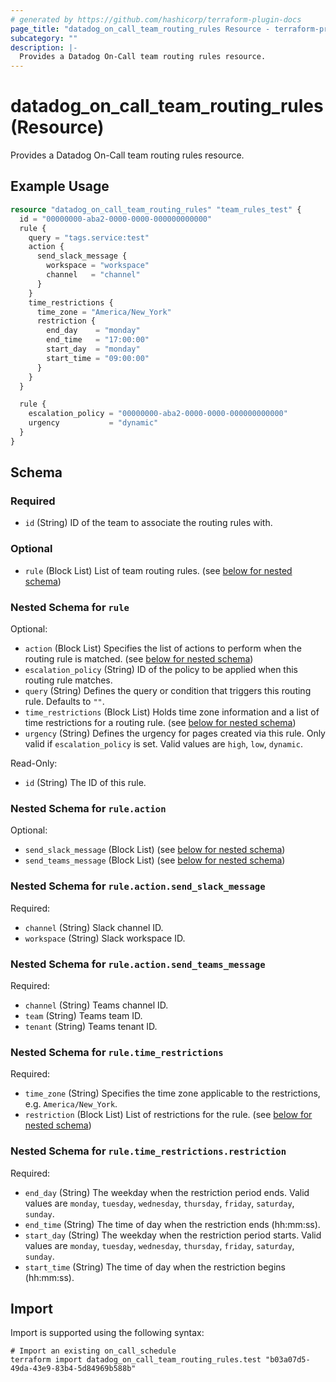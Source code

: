 ```yaml
---
# generated by https://github.com/hashicorp/terraform-plugin-docs
page_title: "datadog_on_call_team_routing_rules Resource - terraform-provider-datadog"
subcategory: ""
description: |-
  Provides a Datadog On-Call team routing rules resource.
---
```


# datadog_on_call_team_routing_rules (Resource)

Provides a Datadog On-Call team routing rules resource.

## Example Usage

```terraform
resource "datadog_on_call_team_routing_rules" "team_rules_test" {
  id = "00000000-aba2-0000-0000-000000000000"
  rule {
    query = "tags.service:test"
    action {
      send_slack_message {
        workspace = "workspace"
        channel   = "channel"
      }
    }
    time_restrictions {
      time_zone = "America/New_York"
      restriction {
        end_day    = "monday"
        end_time   = "17:00:00"
        start_day  = "monday"
        start_time = "09:00:00"
      }
    }
  }

  rule {
    escalation_policy = "00000000-aba2-0000-0000-000000000000"
    urgency           = "dynamic"
  }
}
```

<!-- schema generated by tfplugindocs -->
## Schema

### Required

- `id` (String) ID of the team to associate the routing rules with.

### Optional

- `rule` (Block List) List of team routing rules. (see [below for nested schema](#nestedblock--rule))

<a id="nestedblock--rule"></a>
### Nested Schema for `rule`

Optional:

- `action` (Block List) Specifies the list of actions to perform when the routing rule is matched. (see [below for nested schema](#nestedblock--rule--action))
- `escalation_policy` (String) ID of the policy to be applied when this routing rule matches.
- `query` (String) Defines the query or condition that triggers this routing rule. Defaults to `""`.
- `time_restrictions` (Block List) Holds time zone information and a list of time restrictions for a routing rule. (see [below for nested schema](#nestedblock--rule--time_restrictions))
- `urgency` (String) Defines the urgency for pages created via this rule. Only valid if `escalation_policy` is set. Valid values are `high`, `low`, `dynamic`.

Read-Only:

- `id` (String) The ID of this rule.

<a id="nestedblock--rule--action"></a>
### Nested Schema for `rule.action`

Optional:

- `send_slack_message` (Block List) (see [below for nested schema](#nestedblock--rule--action--send_slack_message))
- `send_teams_message` (Block List) (see [below for nested schema](#nestedblock--rule--action--send_teams_message))

<a id="nestedblock--rule--action--send_slack_message"></a>
### Nested Schema for `rule.action.send_slack_message`

Required:

- `channel` (String) Slack channel ID.
- `workspace` (String) Slack workspace ID.


<a id="nestedblock--rule--action--send_teams_message"></a>
### Nested Schema for `rule.action.send_teams_message`

Required:

- `channel` (String) Teams channel ID.
- `team` (String) Teams team ID.
- `tenant` (String) Teams tenant ID.



<a id="nestedblock--rule--time_restrictions"></a>
### Nested Schema for `rule.time_restrictions`

Required:

- `time_zone` (String) Specifies the time zone applicable to the restrictions, e.g. `America/New_York`.
- `restriction` (Block List) List of restrictions for the rule. (see [below for nested schema](#nestedblock--rule--time_restrictions--restriction))

<a id="nestedblock--rule--time_restrictions--restriction"></a>
### Nested Schema for `rule.time_restrictions.restriction`

Required:

- `end_day` (String) The weekday when the restriction period ends. Valid values are `monday`, `tuesday`, `wednesday`, `thursday`, `friday`, `saturday`, `sunday`.
- `end_time` (String) The time of day when the restriction ends (hh:mm:ss).
- `start_day` (String) The weekday when the restriction period starts. Valid values are `monday`, `tuesday`, `wednesday`, `thursday`, `friday`, `saturday`, `sunday`.
- `start_time` (String) The time of day when the restriction begins (hh:mm:ss).

## Import

Import is supported using the following syntax:

```shell
# Import an existing on_call_schedule
terraform import datadog_on_call_team_routing_rules.test "b03a07d5-49da-43e9-83b4-5d84969b588b"
```
